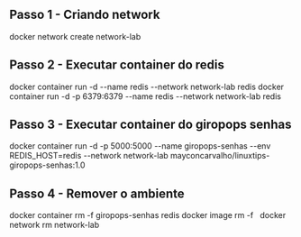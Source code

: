 ## Passo 1 - Criando network
docker network create network-lab

## Passo 2 - Executar container do redis
docker container run -d --name redis --network network-lab redis
docker container run -d -p 6379:6379 --name redis --network network-lab redis


## Passo 3 - Executar container do giropops senhas

docker container run -d -p 5000:5000 --name giropops-senhas --env REDIS_HOST=redis --network network-lab mayconcarvalho/linuxtips-giropops-senhas:1.0

## Passo 4 - Remover o ambiente
docker container rm -f giropops-senhas redis
docker image rm -f <IMAGE ID REDIS> <IMAGE ID GIROPOPS-SENHA>
docker network rm network-lab